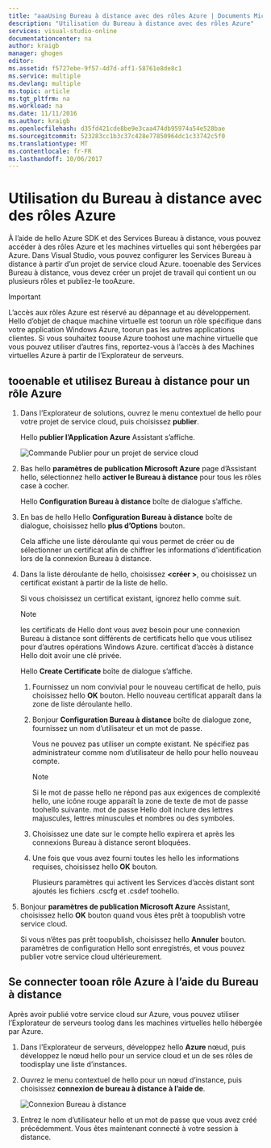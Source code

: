 ```yaml
---
title: "aaaUsing Bureau à distance avec des rôles Azure | Documents Microsoft"
description: "Utilisation du Bureau à distance avec des rôles Azure"
services: visual-studio-online
documentationcenter: na
author: kraigb
manager: ghogen
editor: 
ms.assetid: f5727ebe-9f57-4d7d-aff1-58761e8de8c1
ms.service: multiple
ms.devlang: multiple
ms.topic: article
ms.tgt_pltfrm: na
ms.workload: na
ms.date: 11/11/2016
ms.author: kraigb
ms.openlocfilehash: d35fd421cde8be9e3caa474db95974a54e528bae
ms.sourcegitcommit: 523283cc1b3c37c428e77850964dc1c33742c5f0
ms.translationtype: MT
ms.contentlocale: fr-FR
ms.lasthandoff: 10/06/2017
---
```

# <a name="using-remote-desktop-with-azure-roles"></a>Utilisation du Bureau à distance avec des rôles Azure
À l’aide de hello Azure SDK et des Services Bureau à distance, vous pouvez accéder à des rôles Azure et les machines virtuelles qui sont hébergées par Azure. Dans Visual Studio, vous pouvez configurer les Services Bureau à distance à partir d’un projet de service cloud Azure. tooenable des Services Bureau à distance, vous devez créer un projet de travail qui contient un ou plusieurs rôles et publiez-le tooAzure.

> [!IMPORTANT]
> L’accès aux rôles Azure est réservé au dépannage et au développement. Hello d’objet de chaque machine virtuelle est toorun un rôle spécifique dans votre application Windows Azure, toorun pas les autres applications clientes. Si vous souhaitez toouse Azure toohost une machine virtuelle que vous pouvez utiliser d’autres fins, reportez-vous à l’accès à des Machines virtuelles Azure à partir de l’Explorateur de serveurs.
> 
> 

## <a name="tooenable-and-use-remote-desktop-for-an-azure-role"></a>tooenable et utilisez Bureau à distance pour un rôle Azure
1. Dans l’Explorateur de solutions, ouvrez le menu contextuel de hello pour votre projet de service cloud, puis choisissez **publier**.
   
    Hello **publier l’Application Azure** Assistant s’affiche.
   
    ![Commande Publier pour un projet de service cloud](./media/vs-azure-tools-remote-desktop-roles/IC799161.png)
2. Bas hello **paramètres de publication Microsoft Azure** page d’Assistant hello, sélectionnez hello **activer le Bureau à distance** pour tous les rôles case à cocher. 
   
    Hello **Configuration Bureau à distance** boîte de dialogue s’affiche.
3. En bas de hello Hello **Configuration Bureau à distance** boîte de dialogue, choisissez hello **plus d’Options** bouton. 
   
    Cela affiche une liste déroulante qui vous permet de créer ou de sélectionner un certificat afin de chiffrer les informations d'identification lors de la connexion Bureau à distance.
4. Dans la liste déroulante de hello, choisissez  **&lt;créer >**, ou choisissez un certificat existant à partir de la liste de hello. 
   
    Si vous choisissez un certificat existant, ignorez hello comme suit.
   
   > [!NOTE]
   > les certificats de Hello dont vous avez besoin pour une connexion Bureau à distance sont différents de certificats hello que vous utilisez pour d’autres opérations Windows Azure. certificat d’accès à distance Hello doit avoir une clé privée.
   > 
   > 
   
    Hello **Create Certificate** boîte de dialogue s’affiche.
   
   1. Fournissez un nom convivial pour le nouveau certificat de hello, puis choisissez hello **OK** bouton. Hello nouveau certificat apparaît dans la zone de liste déroulante hello.
   2. Bonjour **Configuration Bureau à distance** boîte de dialogue zone, fournissez un nom d’utilisateur et un mot de passe.
      
       Vous ne pouvez pas utiliser un compte existant. Ne spécifiez pas administrateur comme nom d’utilisateur de hello pour hello nouveau compte.
      
      > [!NOTE]
      > Si le mot de passe hello ne répond pas aux exigences de complexité hello, une icône rouge apparaît la zone de texte de mot de passe toohello suivante. mot de passe Hello doit inclure des lettres majuscules, lettres minuscules et nombres ou des symboles.
      > 
      > 
   3. Choisissez une date sur le compte hello expirera et après les connexions Bureau à distance seront bloquées.
   4. Une fois que vous avez fourni toutes les hello les informations requises, choisissez hello **OK** bouton.
      
       Plusieurs paramètres qui activent les Services d’accès distant sont ajoutés les fichiers .cscfg et .csdef toohello.
5. Bonjour **paramètres de publication Microsoft Azure** Assistant, choisissez hello **OK** bouton quand vous êtes prêt à toopublish votre service cloud.
   
    Si vous n’êtes pas prêt toopublish, choisissez hello **Annuler** bouton. paramètres de configuration Hello sont enregistrés, et vous pouvez publier votre service cloud ultérieurement.

## <a name="connect-tooan-azure-role-by-using-remote-desktop"></a>Se connecter tooan rôle Azure à l’aide du Bureau à distance
Après avoir publié votre service cloud sur Azure, vous pouvez utiliser l’Explorateur de serveurs toolog dans les machines virtuelles hello hébergée par Azure. 

1. Dans l’Explorateur de serveurs, développez hello **Azure** nœud, puis développez le nœud hello pour un service cloud et un de ses rôles de toodisplay une liste d’instances.
2. Ouvrez le menu contextuel de hello pour un nœud d’instance, puis choisissez **connexion de bureau à distance à l’aide de**.
   
    ![Connexion Bureau à distance](./media/vs-azure-tools-remote-desktop-roles/IC799162.png)
3. Entrez le nom d’utilisateur hello et un mot de passe que vous avez créé précédemment. Vous êtes maintenant connecté à votre session à distance.

